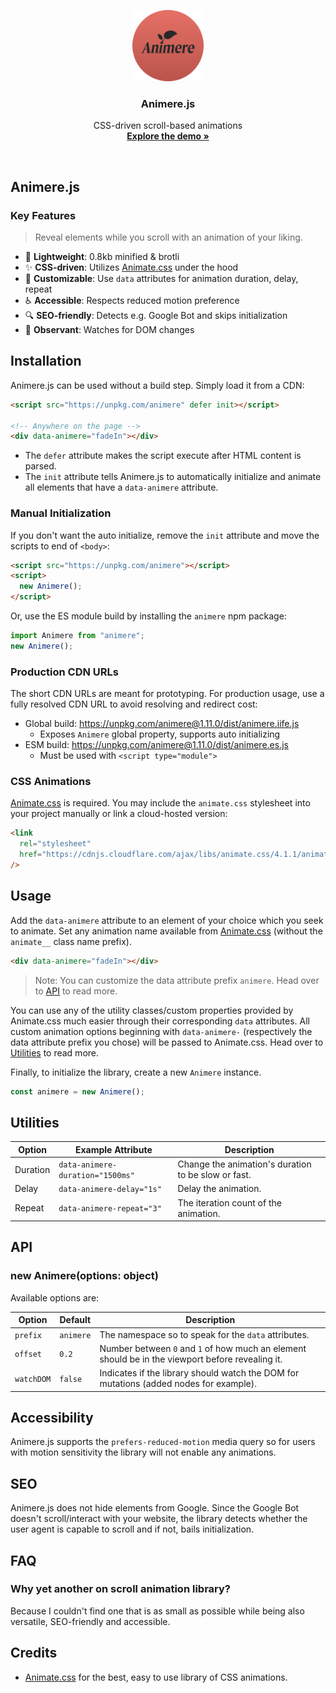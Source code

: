 <p align="center">
  <img src="./public/img/favicon.svg" alt="Logo of Animere.js" width="114" height="114">
</p>

<h3 align="center">Animere.js</h3>

<p align="center">
  CSS-driven scroll-based animations<br>
  <a href="https://animere.jhnn.dev"><strong>Explore the demo »</strong></a>
</p>

<br>

## Animere.js

### Key Features

> Reveal elements while you scroll with an animation of your liking.

- 🍃 **Lightweight**: 0.8kb minified & brotli
- ✨ **CSS-driven**: Utilizes [Animate.css](https://animate.style) under the hood
- 🔧 **Customizable**: Use `data` attributes for animation duration, delay, repeat
- ♿️ **Accessible**: Respects reduced motion preference
- 🔍 **SEO-friendly**: Detects e.g. Google Bot and skips initialization
- 👀 **Observant**: Watches for DOM changes

## Installation

Animere.js can be used without a build step. Simply load it from a CDN:

```html
<script src="https://unpkg.com/animere" defer init></script>

<!-- Anywhere on the page -->
<div data-animere="fadeIn"></div>
```

- The `defer` attribute makes the script execute after HTML content is parsed.
- The `init` attribute tells Animere.js to automatically initialize and animate all elements that have a `data-animere` attribute.

### Manual Initialization

If you don't want the auto initialize, remove the `init` attribute and move the scripts to end of `<body>`:

```html
<script src="https://unpkg.com/animere"></script>
<script>
  new Animere();
</script>
```

Or, use the ES module build by installing the `animere` npm package:

```js
import Animere from "animere";
new Animere();
```

### Production CDN URLs

The short CDN URLs are meant for prototyping. For production usage, use a fully resolved CDN URL to avoid resolving and redirect cost:

- Global build: https://unpkg.com/animere@1.11.0/dist/animere.iife.js
  - Exposes `Animere` global property, supports auto initializing
- ESM build: https://unpkg.com/animere@1.11.0/dist/animere.es.js
  - Must be used with `<script type="module">`

### CSS Animations

[Animate.css](https://animate.style) is required. You may include the `animate.css` stylesheet into your project manually or link a cloud-hosted version:

```html
<link
  rel="stylesheet"
  href="https://cdnjs.cloudflare.com/ajax/libs/animate.css/4.1.1/animate.min.css"
/>
```

## Usage

Add the `data-animere` attribute to an element of your choice which you seek to animate. Set any animation name available from [Animate.css](https://animate.style) (without the `animate__` class name prefix).

```html
<div data-animere="fadeIn"></div>
```

> Note: You can customize the data attribute prefix `animere`. Head over to [API](#api) to read more.

You can use any of the utility classes/custom properties provided by Animate.css much easier through their corresponding `data` attributes. All custom animation options beginning with `data-animere-` (respectively the data attribute prefix you chose) will be passed to Animate.css. Head over to [Utilities](#utilities) to read more.

Finally, to initialize the library, create a new `Animere` instance.

```js
const animere = new Animere();
```

## Utilities

| Option   | Example Attribute                | Description                                         |
| -------- | -------------------------------- | --------------------------------------------------- |
| Duration | `data-animere-duration="1500ms"` | Change the animation's duration to be slow or fast. |
| Delay    | `data-animere-delay="1s"`        | Delay the animation.                                |
| Repeat   | `data-animere-repeat="3"`        | The iteration count of the animation.               |

## API

### new Animere(options: object)

Available options are:

| Option     | Default   | Description                                                                                      |
| ---------- | --------- | ------------------------------------------------------------------------------------------------ |
| `prefix`   | `animere` | The namespace so to speak for the `data` attributes.                                             |
| `offset`   | `0.2`     | Number between `0` and `1` of how much an element should be in the viewport before revealing it. |
| `watchDOM` | `false`   | Indicates if the library should watch the DOM for mutations (added nodes for example).           |

## Accessibility

Animere.js supports the `prefers-reduced-motion` media query so for users with motion sensitivity the library will not enable any animations.

## SEO

Animere.js does not hide elements from Google. Since the Google Bot doesn't scroll/interact with your website, the library detects whether the user agent is capable to scroll and if not, bails initialization.

## FAQ

### Why yet another on scroll animation library?

Because I couldn't find one that is as small as possible while being also versatile, SEO-friendly and accessible.

## Credits

- [Animate.css](https://animate.style) for the best, easy to use library of CSS animations.
